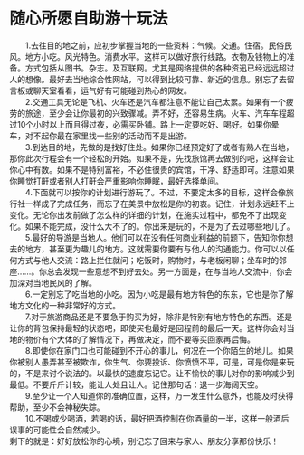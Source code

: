 # 随心所愿自助游十玩法  

&emsp;&emsp;1.去往目的地之前，应初步掌握当地的一些资料：气候。交通。住宿。民俗民风。地方小吃。风光特色。消费水平。这样可以做好旅行线路。衣物及钱物上的准备。方式包括从图书。杂志。及互联网。尤其是网络提供的各种资迅已经远远超过人的想像。最好去当地综合性网站，可以得到比较可靠、新近的信息。别忘了去留言板或聊天室看看，运气好有可能碰到热心的网友。  
&emsp;&emsp;2.交通工具无论是飞机、火车还是汽车都注意不能让自己太累。如果有一个疲劳的旅途，至少会让你最初的兴致骤减。弄不好，还容易生病。火车、汽车车程超过10个小时以上而且得过夜，必需买卧铺。路上一定要吃好、喝好。如果你晕车，对不起你最在家里找一些别的活动而不是出游。  
&emsp;&emsp;3.到达目的地，先做的是找好住处。如果你已经预定好了或者有熟人在当地，那你此次行程会有一个轻松的开始。如果不是，先找旅馆再去做别的吧，这样会让你心中有数。如果不是特别富裕，不必住很贵的宾馆，干净、舒适即可。注意如果你睡觉打鼾或者别人打鼾会严重影响你睡眠，最好选择单间。  
&emsp;&emsp;4.下面就可以按你的计划进行游玩了。不过，不要定太多的目标，这样会像旅行社一样成了完成任务，而忘了在美景中放松是你的初衷。记住，计划永远赶不上变化。无论你出发前做了怎么样的详细的计划，在施实过程中，都免不了出现变化。如果不能完成，没什么大不了的。你出来是玩的，不是为了去过哪些地儿了。  
&emsp;&emsp;5.最好的导游是当地人。他们可以在没有任何商业利益的前题下，告知你你想去的地方，甚至更为趣儿的地方。这就需要你要有与他人的沟通能力。你可以以任何方式与他人交流：路上拦住就问；吃饭时，购物时，与老板闲聊；坐车时的邻座……。你总会发现一些意想不到好去处。另一方面是，在与当地人交流中，你会加深对当地民风的了解。  
&emsp;&emsp;6.一定别忘了吃当地的小吃。因为小吃是最有地方特色的东东，它也是你了解地方文化的一种非常好的方式。  
&emsp;&emsp;7.对于旅游商品还是不要急于购买为好，除非是特别有地方特色的东西。还是让你的背包保持最轻的状态吧，即使买也最好是回程前的最后一天。这样你会对当地的物价有个大体的了解情况下，再做决定，而不要等买回家再后悔。  
&emsp;&emsp;8.即使你在家门口也可能碰到不开心的事儿，何况在一个你陌生的地儿。如果你被别人愚弄甚至被欺诈，你生气、你要投诉、你愤愤不平，可是，可是你是来玩的，不是来讨个说法的。以最快的速度忘记它。让不愉快的事儿对你的影响减少到最低。不要斤斤计较，能让人处且让人。记住那句话：退一步海阔天空。  
&emsp;&emsp;9.至少让一个人知道你的准确位置，这样，万一发生什么意外，也能及时获得帮助，至少不会神秘失踪。  
&emsp;&emsp;10.不喝或少喝酒，若喝的话，最好把酒控制在你酒量的一半，这样一般酒后误事的可能性会自然减少。  
剩下的就是：好好放松你的心境，别记忘了回来与家人、朋友分享那份快乐！  
<!-- Last processed: 2025-07-22 03:44:31 -->
